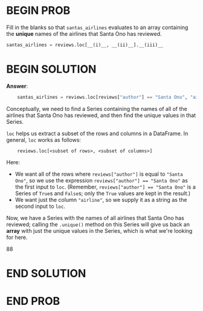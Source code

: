 # BEGIN PROB

Fill in the blanks so that `santas_airlines` evaluates to an array
containing the **unique** names of the airlines that Santa Ono has
reviewed.

```python
santas_airlines = reviews.loc[__(i)__, __(ii)__].__(iii)__
```

# BEGIN SOLUTION

**Answer**:

```python
    santas_airlines = reviews.loc[reviews["author"] == "Santa Ono", "airline"].unique()
```

Conceptually, we need to find a Series containing the names of all of the airlines that Santa Ono has reviewed, and then find the unique values in that Series.

`loc` helps us extract a subset of the rows and columns in a DataFrame. In general, `loc` works as follows:

```
    reviews.loc[<subset of rows>, <subset of columns>]
```

Here:
- We want all of the rows where `reviews["author"]` is equal to `"Santa Ono"`, so we use the expression `reviews["author"] == "Santa Ono"` as the first input to `loc`. (Remember, `reviews["author"] == "Santa Ono"` is a Series of `True`s and `False`s; only the `True` values are kept in the result.)
- We want just the column `"airline"`, so we supply it as a string as the second input to `loc`.

Now, we have a Series with the names of all airlines that Santa Ono has reviewed; calling the `.unique()` method on this Series will give us back an **array** with just the unique values in the Series, which is what we're looking for here.

<average>88</average>

# END SOLUTION

# END PROB